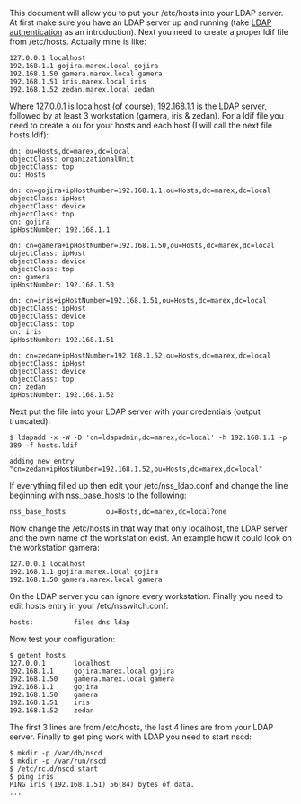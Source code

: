 This document will allow you to put your /etc/hosts into your LDAP server. At first make sure you have an LDAP server up and running (take [LDAP authentication](/index.php/LDAP_authentication "LDAP authentication") as an introduction). Next you need to create a proper ldif file from /etc/hosts. Actually mine is like:

```
127.0.0.1 localhost
192.168.1.1 gojira.marex.local gojira
192.168.1.50 gamera.marex.local gamera
192.168.1.51 iris.marex.local iris
192.168.1.52 zedan.marex.local zedan

```

Where 127.0.0.1 is localhost (of course), 192.168.1.1 is the LDAP server, followed by at least 3 workstation (gamera, iris & zedan). For a ldif file you need to create a ou for your hosts and each host (I will call the next file hosts.ldif):

```
dn: ou=Hosts,dc=marex,dc=local                                                                                              
objectClass: organizationalUnit                                                                                             
objectClass: top                                                                                                            
ou: Hosts

dn: cn=gojira+ipHostNumber=192.168.1.1,ou=Hosts,dc=marex,dc=local
objectClass: ipHost
objectClass: device
objectClass: top
cn: gojira
ipHostNumber: 192.168.1.1

dn: cn=gamera+ipHostNumber=192.168.1.50,ou=Hosts,dc=marex,dc=local
objectClass: ipHost
objectClass: device
objectClass: top
cn: gamera
ipHostNumber: 192.168.1.50

dn: cn=iris+ipHostNumber=192.168.1.51,ou=Hosts,dc=marex,dc=local
objectClass: ipHost
objectClass: device
objectClass: top
cn: iris
ipHostNumber: 192.168.1.51

dn: cn=zedan+ipHostNumber=192.168.1.52,ou=Hosts,dc=marex,dc=local
objectClass: ipHost
objectClass: device
objectClass: top
cn: zedan
ipHostNumber: 192.168.1.52

```

Next put the file into your LDAP server with your credentials (output truncated):

```
$ ldapadd -x -W -D 'cn=ldapadmin,dc=marex,dc=local' -h 192.168.1.1 -p 389 -f hosts.ldif
...
adding new entry "cn=zedan+ipHostNumber=192.168.1.52,ou=Hosts,dc=marex,dc=local"

```

If everything filled up then edit your /etc/nss_ldap.conf and change the line beginning with nss_base_hosts to the following:

```
nss_base_hosts          ou=Hosts,dc=marex,dc=local?one

```

Now change the /etc/hosts in that way that only localhost, the LDAP server and the own name of the workstation exist. An example how it could look on the workstation gamera:

```
127.0.0.1 localhost
192.168.1.1 gojira.marex.local gojira
192.168.1.50 gamera.marex.local gamera

```

On the LDAP server you can ignore every workstation. Finally you need to edit hosts entry in your /etc/nsswitch.conf:

```
hosts:          files dns ldap

```

Now test your configuration:

```
$ getent hosts
127.0.0.1       localhost
192.168.1.1     gojira.marex.local gojira
192.168.1.50    gamera.marex.local gamera
192.168.1.1     gojira
192.168.1.50    gamera
192.168.1.51    iris
192.168.1.52    zedan

```

The first 3 lines are from /etc/hosts, the last 4 lines are from your LDAP server. Finally to get ping work with LDAP you need to start nscd:

```
$ mkdir -p /var/db/nscd
$ mkdir -p /var/run/nscd
$ /etc/rc.d/nscd start
$ ping iris
PING iris (192.168.1.51) 56(84) bytes of data.
...

```